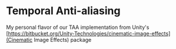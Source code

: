 # Temporal Anti-aliasing
My personal flavor of our TAA implementation from Unity's
[https://bitbucket.org/Unity-Technologies/cinematic-image-effects](Cinematic Image Effects)
package

